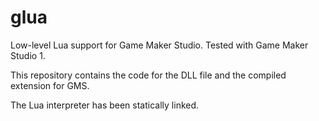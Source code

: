 # glua
Low-level Lua support for Game Maker Studio. Tested with Game Maker Studio 1.

This repository contains the code for the DLL file and the compiled extension for GMS.

The Lua interpreter has been statically linked.
